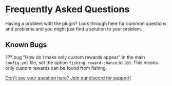 # Frequently Asked Questions
Having a problem with the plugin? Look through here for common questions and problems
and you might just find a solution to your problem.

## Known Bugs
??? bug "How do I make only custom rewards appear"
    In the main `config.yml` file, set the option `fishing.reward-chance` to `100`. This means only
    custom rewards can be found from fishing.

[Don't see your question here? Join our discord for support!](https://discord.gg/DbJXzWq)